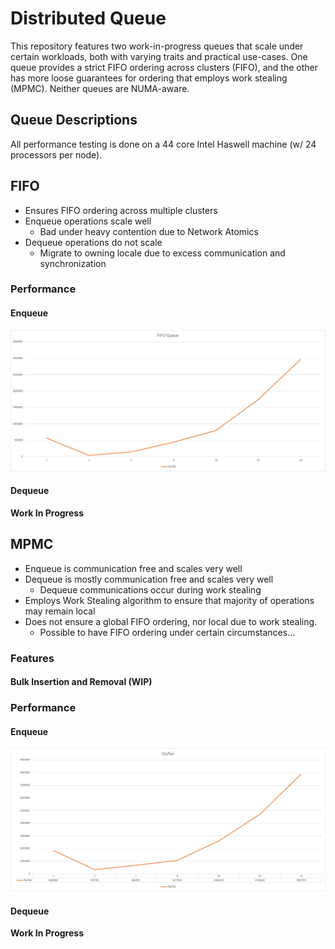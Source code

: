 # Distributed Queue

This repository features two work-in-progress queues that scale under certain
workloads, both with varying traits and practical use-cases. One queue provides
a strict FIFO ordering across clusters (FIFO), and the other has more loose
guarantees for ordering that employs work stealing (MPMC). Neither queues are
NUMA-aware.

## Queue Descriptions

All performance testing is done on a 44 core Intel Haswell machine (w/ 24 processors per node).

## FIFO

* Ensures FIFO ordering across multiple clusters
* Enqueue operations scale well
  * Bad under heavy contention due to Network Atomics
* Dequeue operations do not scale
  * Migrate to owning locale due to excess communication and synchronization

### Performance

#### Enqueue

![](EnqueueFIFO.png)

#### Dequeue

**Work In Progress**

## MPMC

* Enqueue is communication free and scales very well
* Dequeue is mostly communication free and scales very well
  * Dequeue communications occur during work stealing
* Employs Work Stealing algorithm to ensure that majority of operations may remain local
* Does not ensure a global FIFO ordering, nor local due to work stealing.
  * Possible to have FIFO ordering under certain circumstances...

### Features

#### Bulk Insertion and Removal (WIP)

### Performance

#### Enqueue

![](EnqueueMPMC.png)

#### Dequeue

**Work In Progress**
